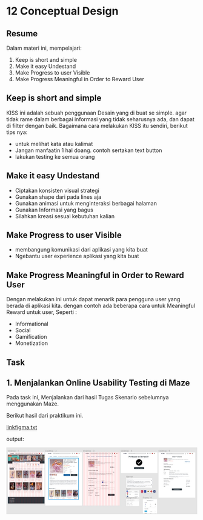 # 12 Conceptual Design

## Resume
Dalam materi ini, mempelajari:
1. Keep is short and simple
2. Make it easy Undestand
3. Make Progress to user Visible 
4. Make Progress Meaningful in Order to Reward User


## Keep is short and simple
KISS ini adalah sebuah penggunaan Desain yang di buat se simple. agar tidak rame dalam berbagai informasi yang tidak seharusnya ada, dan dapat di filter dengan baik. Bagaimana cara melakukan KISS itu sendiri, berikut tips nya:
- untuk melihat kata atau kalimat 
- Jangan manfaatin 1 hal doang. contoh sertakan text button
- lakukan testing ke semua orang

## Make it easy Undestand
- Ciptakan konsisten visual strategi
- Gunakan shape dari pada lines aja
- Gunakan animasi untuk menginteraksi berbagai halaman
- Gunakan Informasi yang bagus
- Silahkan kreasi sesuai kebutuhan kalian

## Make Progress to user Visible
- membangung komunikasi dari aplikasi yang kita buat
- Ngebantu user experience aplikasi yang kita buat

## Make Progress Meaningful in Order to Reward User
Dengan melakukan ini untuk dapat menarik para pengguna user yang berada di aplikasi kita. dengan contoh ada beberapa cara untuk Meaningful Reward untuk user, Seperti :
- Informational
- Social
- Gamification
- Monetization

## Task
## 1. Menjalankan Online Usability Testing di Maze
Pada task ini, Menjalankan dari hasil Tugas Skenario sebelumnya menggunakan Maze.

Berikut hasil dari praktikum ini.

[linkfigma.txt](./praktikum/linkfigma.txt)

output:

![ss](./screenshots/ss.jpg)



